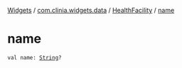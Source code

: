 [Widgets](../../index.md) / [com.clinia.widgets.data](../index.md) / [HealthFacility](index.md) / [name](./name.md)

# name

`val name: `[`String`](https://kotlinlang.org/api/latest/jvm/stdlib/kotlin/-string/index.html)`?`